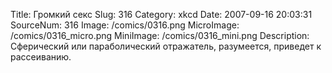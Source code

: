 Title: Громкий секс 
Slug: 316 
Category: xkcd 
Date: 2007-09-16 20:03:31 
SourceNum: 316 
Image: /comics/0316.png 
MicroImage: /comics/0316_micro.png 
MiniImage: /comics/0316_mini.png 
Description: Сферический или параболический отражатель, разумеется, приведет к рассеиванию. 

